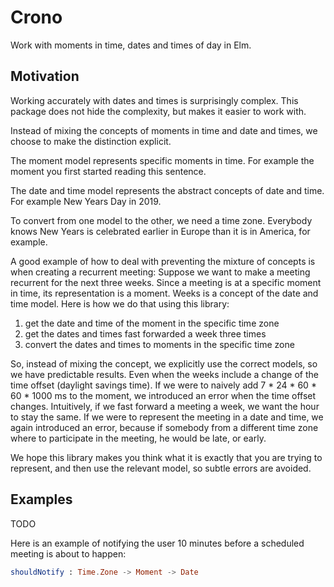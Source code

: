 # Crono

Work with moments in time, dates and times of day in Elm.

## Motivation

Working accurately with dates and times is surprisingly complex.
This package does not hide the complexity, but makes it easier to work with.

Instead of mixing the concepts of moments in time and date and times, we choose
to make the distinction explicit.

The moment model represents specific moments in time. For example the moment you
first started reading this sentence.

The date and time model represents the abstract concepts of date and time. For
example New Years Day in 2019.

To convert from one model to the other, we need a time zone. Everybody knows New
Years is celebrated earlier in Europe than it is in America, for example.

A good example of how to deal with preventing the mixture of concepts is when
creating a recurrent meeting:
Suppose we want to make a meeting recurrent for the next three weeks.
Since a meeting is at a specific moment in time, its representation is a moment.
Weeks is a concept of the date and time model. Here is how we do that using this
library:
1. get the date and time of the moment in the specific time zone
2. get the dates and times fast forwarded a week three times
3. convert the dates and times to moments in the specific time zone

So, instead of mixing the concept, we explicitly use the correct models, so we have
predictable results. Even when the weeks include a change of the time offset
(daylight savings time).
If we were to naively add 7 * 24 * 60 * 60 * 1000 ms to the moment, we introduced
an error when the time offset changes. Intuitively, if we fast forward a meeting
a week, we want the hour to stay the same.
If we were to represent the meeting in a date and time, we again introduced an error,
because if somebody from a different time zone where to participate in the meeting,
he would be late, or early.

We hope this library makes you think what it is exactly that you are trying to
represent, and then use the relevant model, so subtle errors are avoided.


## Examples

TODO

Here is an example of notifying the user 10 minutes before a scheduled meeting
is about to happen:

```elm
shouldNotify : Time.Zone -> Moment -> Date             
```


